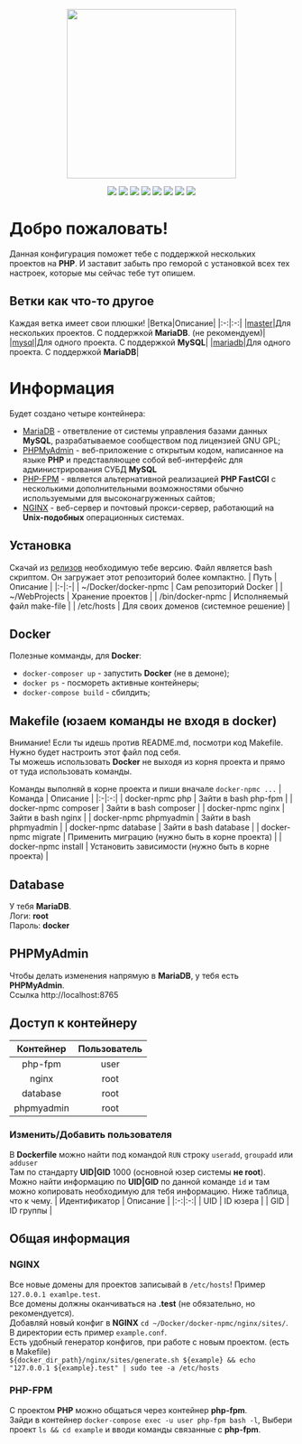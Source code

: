 <p align="center">
  <img src="https://raw.githubusercontent.com/btn441/docker-npmc/mariadb/banner.png" width="300"/>
</p>
<p align="center">
  <a href="https://rocketfirm.com"><img src="https://img.shields.io/badge/rocketfirm-site-red"/></a>
  <img src="https://img.shields.io/github/license/btn441/docker-npmc"/>
  <img src="https://img.shields.io/github/repo-size/btn441/docker-npmc"/>
  <img src="https://img.shields.io/badge/docker--compose-v3.7-blueviolet"/>
  <img src="https://img.shields.io/badge/php--fpm-v7.2--fpm-blueviolet"/>
  <img src="https://img.shields.io/badge/nginx-v1.17.6-blueviolet"/>
  <img src="https://img.shields.io/badge/mariadb-v10.4.11-blueviolet"/>
  <img src="https://img.shields.io/badge/phpmyadmin-lates-blueviolet"/>
</p>

# Добро пожаловать!
Данная конфигурация поможет тебе с поддержкой нескольких проектов на __PHP__. И заставит забыть про геморой с установкой всех тех настроек, которые мы сейчас тебе тут опишем.

## Ветки как что-то другое
Каждая ветка имеет свои плюшки!
|Ветка|Описание|
|:-:|:-:|
|[master](https://github.com/btn441/docker-npmc/tree/master)|Для нескольких проектов. С поддержкой __MariaDB__. (не рекомендуем)|
|[mysql](https://github.com/btn441/docker-npmc/tree/mysql)|Для одного проекта. С поддержкой __MySQL__|
|[mariadb](https://github.com/btn441/docker-npmc/tree/mariadb)|Для одного проекта. С поддержкой __MariaDB__|

# Информация
Будет создано четыре контейнера:
* [MariaDB](https://mariadb.org/) - ответвление от системы управления базами данных __MySQL__, разрабатываемое сообществом под лицензией GNU GPL;
* [PHPMyAdmin](https://www.phpmyadmin.net/) - веб-приложение с открытым кодом, написанное на языке __PHP__ и представляющее собой веб-интерфейс для администрирования СУБД __MySQL__
* [PHP-FPM](https://www.php.net/manual/ru/install.fpm.php) - является альтернативной реализацией __PHP FastCGI__ с несколькими дополнительными возможностями обычно используемыми для высоконагруженных сайтов;
* [NGINX](https://nginx.org/ru/) - веб-сервер и почтовый прокси-сервер, работающий на __Unix-подобных__ операционных системах.

## Установка
Скачай из [релизов](https://github.com/btn441/docker-npmc/releases) необходимую тебе версию. Файл является bash скриптом. Он загружает этот репозиторий более компактно.
| Путь | Описание |
|:-|:-|
| ~/Docker/docker-npmc | Сам репозиторий Docker |
| ~/WebProjects | Хранение проектов |
| /bin/docker-npmc | Исполняемый файл make-file |
| /etc/hosts | Для своих доменов (системное решение) |

## Docker
Полезные комманды, для __Docker__:
* ```docker-composer up``` - запустить __Docker__ (не в демоне);
* ```docker ps``` - посмореть активные контейнеры;
* ```docker-compose build``` - сбилдить;

## Makefile (юзаем команды не входя в docker)
Внимание! Если ты идешь против README.md, посмотри код Makefile. Нужно будет настроить этот файл под себя.</br>
Ты можешь использовать __Docker__ не выходя из корня проекта и прямо от туда использовать команды.</br>

Команды выполняй в корне проекта и пиши вначале ```docker-npmc ...```
| Команда | Описание |
|:-|:-:|
| docker-npmc php | Зайти в bash php-fpm |
| docker-npmc composer | Зайти в bash composer |
| docker-npmc nginx | Зайти в bash nginx |
| docker-npmc phpmyadmin | Зайти в bash phpmyadmin |
| docker-npmc database | Зайти в bash database |
| docker-npmc migrate | Применить миграцию (нужно быть в корне проекта) |
| docker-npmc install | Установить зависимости (нужно быть в корне проекта) |

## Database
У тебя __MariaDB__.</br>
Логи: __root__</br> 
Пароль: __docker__

## PHPMyAdmin
Чтобы делать изменения напрямую в __MariaDB__, у тебя есть __PHPMyAdmin__.</br>
Ссылка http://localhost:8765

## Доступ к контейнеру
| Контейнер | Пользователь |
|:-:|:--:|
| php-fpm | user |
| nginx | root |
| database | root |
| phpmyadmin | root |

### Изменить/Добавить пользователя
В __Dockerfile__ можно найти под командой ```RUN``` строку ```useradd```, ```groupadd``` или ```adduser```</br>
Там по стандарту __UID|GID__ 1000 (основной юзер системы __не root__). Можно найти информацию по __UID|GID__ по данной команде ```id``` и там можно копировать необходимую для тебя информацию. Ниже таблица, что к чему. 
| Идентификатор | Описание |
|:-:|:-:|
| UID | ID юзера |
| GID | ID группы |

## Общая информация

### NGINX
Все новые домены для проектов записывай в ```/etc/hosts```! Пример ```127.0.0.1 examlpe.test```. </br>
Все домены должны оканчиваться на __.test__ (не обязательно, но рекомендуется).</br>
Добавляй новый конфиг в __NGINX__ ```cd ~/Docker/docker-npmc/nginx/sites/```. В директории есть пример ```example.conf```.</br>
Есть удобный генератор конфигов, при работе с новым проектом. (есть в Makefile)</br>
```${docker_dir_path}/nginx/sites/generate.sh ${example} && echo "127.0.0.1 ${example}.test" | sudo tee -a /etc/hosts```

### PHP-FPM
С проектом __PHP__ можно общаться через контейнер __php-fpm__. </br>
Зайди в контейнер ```docker-compose exec -u user php-fpm bash -l```, Выбери проект ```ls && cd example``` и вводи команды связанные с __php-fpm__.
